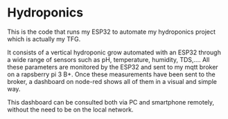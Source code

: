 # Hydroponics

This is the code that runs my ESP32 to automate my hydroponics project which is actually my TFG.

It consists of a vertical hydroponic grow automated with an ESP32 through a wide range of sensors such as pH, temperature, humidity, TDS,....
All these parameters are monitored by the ESP32 and sent to my mqtt broker on a rapsberry pi 3 B+. Once these measurements have been sent to the broker, a dashboard on node-red 
shows all of them in a visual and simple way. 

This dashboard can be consulted both via PC and smartphone remotely, without the need to be on the local network.
